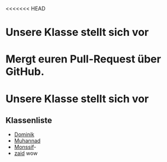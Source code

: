 <<<<<<< HEAD

# Unsere Klasse stellt sich vor
Mergt euren Pull-Request über GitHub. 
=======

# Unsere Klasse stellt sich vor

## Klassenliste

- [Dominik](Dominik.md)
- [Muhannad](Muhannad)
- [Monssif](monsssiiiiiiiiiiiiiiif)-
- [zaid](zaid.md) wow

